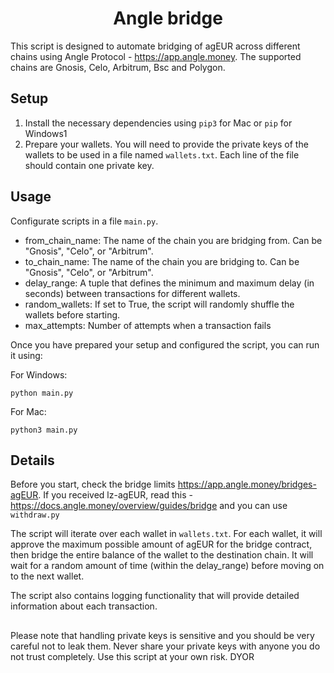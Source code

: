 <h1 align="center">Angle bridge </h1>
  
This script is designed to automate bridging of agEUR across different chains using Angle Protocol - https://app.angle.money. The supported chains are Gnosis, Celo, Arbitrum, Bsc and Polygon.


<h2>Setup</h2>

1. Install the necessary dependencies using `pip3` for Mac or `pip` for Windows1
2. Prepare your wallets. You will need to provide the private keys of the wallets to be used in a file named `wallets.txt`. Each line of the file should contain one private key.


<h2>Usage</h2>

Configurate scripts in a file `main.py`.

- from_chain_name: The name of the chain you are bridging from. Can be "Gnosis", "Celo", or "Arbitrum".
- to_chain_name: The name of the chain you are bridging to. Can be "Gnosis", "Celo", or "Arbitrum".
- delay_range: A tuple that defines the minimum and maximum delay (in seconds) between transactions for different wallets.
- random_wallets: If set to True, the script will randomly shuffle the wallets before starting.
- max_attempts: Number of attempts when a transaction fails 

Once you have prepared your setup and configured the script, you can run it using:

For Windows: <pre><code>python main.py</code></pre>
For Mac: <pre><code>python3 main.py</code></pre>


<h2>Details</h2>

Before you start, check the bridge limits https://app.angle.money/bridges-agEUR. If you received lz-agEUR, read this - https://docs.angle.money/overview/guides/bridge and you can use `withdraw.py`


The script will iterate over each wallet in `wallets.txt`. For each wallet, it will approve the maximum possible amount of agEUR for the bridge contract, then bridge the entire balance of the wallet to the destination chain. It will wait for a random amount of time (within the delay_range) before moving on to the next wallet.

The script also contains logging functionality that will provide detailed information about each transaction.

<h2></h2>
Please note that handling private keys is sensitive and you should be very careful not to leak them. Never share your private keys with anyone you do not trust completely. Use this script at your own risk. DYOR
